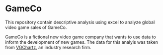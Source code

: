 # GameCo
This repository contain descriptive analysis using excel to analyze global video game sales of GameCo. 

GameCo is a fictional new video game company that wants to use data to inform the development of new games.
The data for this analyis was taken from [VGChartz](https://www.vgchartz.com), an industry research firm.
